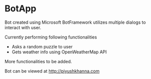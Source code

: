 # BotApp
Bot created using Microsoft BotFramework utilizes multiple dialogs to interact with user.

Currently performing following functionalities 
- Asks a random puzzle to user
- Gets weather info using OpenWeatherMap API

More functionalities to be added. 

Bot can be viewed at http://piyushkhanna.com
